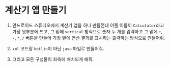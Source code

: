 # 계산기 앱 만들기

1. 안드로이드 스튜디오에서 계산기 앱을 하나 만들껀데 어플 이름이 `Calculator`라고 가장 윗부분에 뜨고, 그 밑에 `vertical` 방식으로 숫자 두 개를 입력하고 그 밑에 `+`, `-`, `*`, `/` 버튼을 만들어 가장 밑에 연산 결과를 표시하는 출력하는 방식으로 만들어줘.

2. `xml` 코드랑 `kotlin`이 아닌 `java` 파일로 만들어줘.

3. 그리고 모든 구성물이 좌측에 배치되게 해줘.

